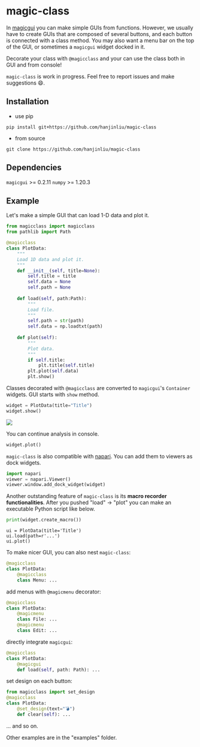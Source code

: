 # magic-class

In [magicgui](https://github.com/napari/magicgui) you can make simple GUIs from functions. However, we usually have to create GUIs that are composed of several buttons, and each button is connected with a class method. You may also want a menu bar on the top of the GUI, or sometimes a `magicgui` widget docked in it.

Decorate your class with `@magicclass` and your can use the class both in GUI and from console!

`magic-class` is work in progress. Feel free to report issues and make suggestions :smile:.

## Installation

- use pip

```
pip install git+https://github.com/hanjinliu/magic-class
```

- from source
```
git clone https://github.com/hanjinliu/magic-class
```

## Dependencies

`magicgui` >= 0.2.11
`numpy` >= 1.20.3

## Example

Let's make a simple GUI that can load 1-D data and plot it.

```python
from magicclass import magicclass
from pathlib import Path

@magicclass
class PlotData:
    """
    Load 1D data and plot it.
    """
    def __init__(self, title=None):
        self.title = title
        self.data = None
        self.path = None
        
    def load(self, path:Path):
        """
        Load file.
        """
        self.path = str(path)
        self.data = np.loadtxt(path)
        
    def plot(self):
        """
        Plot data.
        """
        if self.title:
            plt.title(self.title)
        plt.plot(self.data)
        plt.show()
```

Classes decorated with `@magicclass` are converted to `magicgui`'s `Container` widgets. GUI starts with `show` method.

```python
widget = PlotData(title="Title")
widget.show()
```

![](Figs/img.png)

You can continue analysis in console.

```python
widget.plot()
```

`magic-class` is also compatible with [napari](https://github.com/napari/napari). You can add them to viewers as dock widgets.

```python
import napari
viewer = napari.Viewer()
viewer.window.add_dock_widget(widget)
```

Another outstanding feature of `magic-class` is its **macro recorder functionalities**. After you pushed "load" &rarr; "plot" you can make an executable Python script like below.

```python
print(widget.create_macro())
```

```
ui = PlotData(title='Title')
ui.load(path=r'...')
ui.plot()
```

To make nicer GUI, you can also nest `magic-class`:

```python
@magicclass
class PlotData:
    @magicclass
    class Menu: ...
```

add menus with `@magicmenu` decorator:

```python
@magicclass
class PlotData:
    @magicmenu
    class File: ...
    @magicmenu
    class Edit: ...
```

directly integrate `magicgui`:

```python
@magicclass
class PlotData:
    @magicgui
    def load(self, path: Path): ...
```

set design on each button:

```python
from magicclass import set_design
@magicclass
class PlotData:
    @set_design(text="💣")
    def clear(self): ...
```

... and so on.

Other examples are in the "examples" folder.
